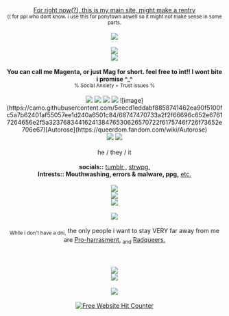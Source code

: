 
<div align=center> <ins>For right now(?), this is my main site, might make a rentry</ins>
<div align=center> <sub>(( for ppl who dont know. i use this for ponytown aswell so it might not make sense in some parts.</sub>
<br></br>
<div align=center><img src="https://file.garden/Z27h4AbA8Ge0bepr/f350952d.gif"/>
<br></br>
<div align=center><img src="https://file.garden/Z27h4AbA8Ge0bepr/cooltext474221803203118.png"/>
<div align=center><img src="https://file.garden/Z27h4AbA8Ge0bepr/a660b338.gif"/>
<br></br>
<strong>You can call me Magenta, or just Mag for short. feel free to int!! I wont bite i promise ^_^</strong>
<div align=center> <sub> % Social Anxiety + Trust issues % </sub>
<br></br>
<div align=center><img src="https://cdn.discordapp.com/emojis/1113867881311109210.webp?size=22&quality=lossless"/>
<img src="https://cdn.discordapp.com/emojis/1113884930527727698.webp?size=22&quality=lossless"/>
<img src="https://cdn.discordapp.com/emojis/1115013252582211584.webp?size=22&quality=lossless"/>
<img src="https://file.garden/Z27h4AbA8Ge0bepr/autorose.png"/> 
![image](https://camo.githubusercontent.com/5eecd1eddabf8858741462ea90f5100fc5a7b62401af55057ee1d240a6501c84/68747470733a2f2f66696c652e67617264656e2f5a3237683441624138476530626570722f6175746f726f73652e706e67)[Autorose](https://queerdom.fandom.com/wiki/Autorose)
<div align=center><img src="https://file.garden/Z27h4AbA8Ge0bepr/errorlexic.png"/>
<img src="https://file.garden/Z27h4AbA8Ge0bepr/missingtexturegender.png"/>
<br></br>
<div align=center> he / they / it
<br></br>
<div align=center> <strong>socials::</strong>
<a href="https://missingt3xture.tumblr.com/" rel="nofollow">tumblr ,</a>
<a href="https://missingt3xture.straw.page/" rel="nofollow">strwpg.</a>
<div align=center> <strong>Intrests:: Mouthwashing, errors & malware, ppg,</strong>
<a href="https://missingt3xture.straw.page/interests" rel="nofollow">etc.</a>
<br></br>
<div align=center><img src="https://file.garden/Z27h4AbA8Ge0bepr/cooltext474222348034644.png"/>
<div align=center><img src="https://file.garden/Z27h4AbA8Ge0bepr/ezgif-4-f94a14f7af.gif"/>
<div align=center><img src="https://file.garden/Z27h4AbA8Ge0bepr/cooltext474222446781413.png"/>
<br></br>
<div align=center><img src="https://file.garden/Z27h4AbA8Ge0bepr/silly.PNG"/>
<br></br>
<div align=center><sub>While i don't have a dni,</sub>  the only people i want to stay VERY far away from me are <ins>Pro-harrasment,</ins> <sub>and</sub> <ins>Radqueers.</ins>
<br></br>
<br></br>
<div align=center><img src="https://file.garden/Z27h4AbA8Ge0bepr/a660b338.gif"/>
<div align=center><img src="https://file.garden/Z27h4AbA8Ge0bepr/cooltext474222405245992.png"/>
<br></br>
<div align=center><img src="https://file.garden/Z27h4AbA8Ge0bepr/404.gif"/>
<br></br>

<div align='center'><a href='https://www.free-website-hit-counter.com'><img src='https://www.free-website-hit-counter.com/zc.php?d=4&id=4153&s=55' border='0' alt='Free Website Hit Counter'>
